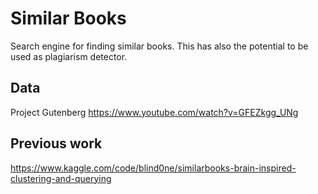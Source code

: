 # Similar Books

Search engine for finding similar books.
This has also the potential to be used as plagiarism detector.

## Data
Project Gutenberg
https://www.youtube.com/watch?v=GFEZkgg_UNg

## Previous work

https://www.kaggle.com/code/blind0ne/similarbooks-brain-inspired-clustering-and-querying
